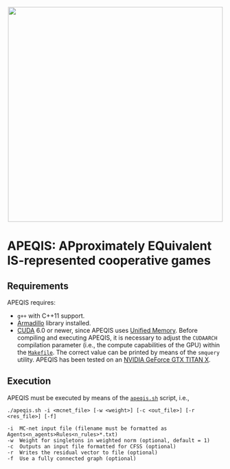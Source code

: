 <p align="center"><img src="https://filippobistaffa.github.io/images/apeqis.svg" width="500" /></p>

APEQIS: APproximately EQuivalent IS-represented cooperative games
===================

Requirements
----------
APEQIS requires:
- `g++` with C++11 support.
- [Armadillo](http://arma.sourceforge.net) library installed.
- [CUDA](http://www.nvidia.com/object/cuda_home_new.html) 6.0 or newer, since APEQIS uses [Unified Memory](https://devblogs.nvidia.com/parallelforall/unified-memory-in-cuda-6/). Before compiling and executing APEQIS, it is necessary to adjust the `CUDAARCH` compilation parameter (i.e., the compute capabilities of the GPU) within the [`Makefile`](Makefile). The correct value can be printed by means of the `smquery` utility. APEQIS has been tested on an [NVIDIA GeForce GTX TITAN X](http://www.geforce.com/hardware/desktop-gpus/geforce-gtx-titan-x).

Execution
----------
APEQIS must be executed by means of the [`apeqis.sh`](apeqis.sh) script, i.e.,
```
./apeqis.sh -i <mcnet_file> [-w <weight>] [-c <out_file>] [-r <res_file>] [-f]

-i	MC-net input file (filename must be formatted as Agents<n_agents>Rules<n_rules>*.txt)
-w	Weight for singletons in weighted norm (optional, default = 1)
-c	Outputs an input file formatted for CFSS (optional)
-r	Writes the residual vector to file (optional)
-f	Use a fully connected graph (optional)
```

